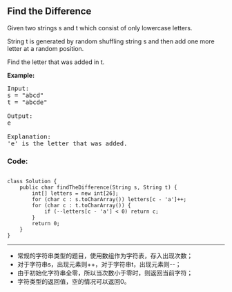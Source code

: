 ## Find the Difference
Given two strings s and t which consist of only lowercase letters.

String t is generated by random shuffling string s and then add one more letter at a random position.

Find the letter that was added in t.</br>

<strong>Example:</strong>
<pre>
Input:
s = "abcd"
t = "abcde"</br>
Output:
e</br>
Explanation:
'e' is the letter that was added.
</pre>

### Code:
<pre><code>
class Solution {
    public char findTheDifference(String s, String t) {
        int[] letters = new int[26];
        for (char c : s.toCharArray()) letters[c - 'a']++;
        for (char c : t.toCharArray()) {
            if (--letters[c - 'a'] < 0) return c;
        }
        return 0;
    }
}
</code></pre>

***
* 常规的字符串类型的题目，使用数组作为字符表，存入出现次数；
* 对于字符串s，出现元素则++，对于字符串t，出现元素则--；
* 由于初始化字符串全零，所以当次数小于零时，则返回当前字符；
* 字符类型的返回值，空的情况可以返回0。